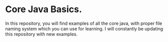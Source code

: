 # Core Java Basics.
In this repository, you will find examples of all the core java, with proper file naming system which you can use for learning.
I will constantly be updating this repository with new examples. 
